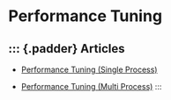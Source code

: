 Performance Tuning
==================

::: {.padder}
Articles
--------

-   [Performance Tuning (Single
    Process)](/v0.12/articles/performance-tuning-single-process)

<!-- -->

-   [Performance Tuning (Multi
    Process)](/v0.12/articles/performance-tuning-multi-process)
:::

